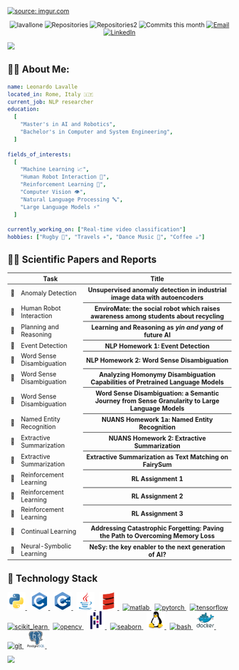<a align="center" href="https://imgur.com/axJvYzq"><img src="https://i.imgur.com/axJvYzq.gif" height=500 title="source: imgur.com" /></a>

<p align="center">
  <img src="https://komarev.com/ghpvc/?username=lavallone&label=Profile%20views&color=blueviolet&style=flat" alt="lavallone" />
  <img src="https://img.shields.io/badge/Repositories-0-green" alt="Repositories">
  <img src="https://img.shields.io/endpoint?url=https://gist.githubusercontent.com/lavallone/1290f77e79e35af30b56b759f0d057f0/raw/repo-count.json" alt="Repositories2">
  <img src="https://img.shields.io/badge/Commits%20this%20month-0-orange" alt="Commits this month">
  <a href="mailto:leo.lava99@gmail.com"> <img src="https://img.shields.io/badge/Email-leo.lava99@gmail.com-red?logo=gmail&logoColor=white" alt="Email"> </a>
  <a href="https://www.linkedin.com/in/leonardo-lavalle-18445193/"> <img src="https://img.shields.io/badge/LinkedIn-Leonardo%20Lavalle-blue?logo=linkedin&logoColor=white" alt="LinkedIn"> </a>
</p>
<!-- ![Public Repos](https://img.shields.io/endpoint?url=https://gist.githubusercontent.com/lavallone/1290f77e79e35af30b56b759f0d057f0/raw/repo-count.json) -->


<img src="https://capsule-render.vercel.app/api?type=waving&height=100&color=gradient&descAlignY=75" />
<h2 align="left">👨‍💻 About Me:</h2>

```yaml
name: Leonardo Lavalle
located_in: Rome, Italy 🇮🇹
current_job: NLP researcher
education:
  [
    "Master's in AI and Robotics",
    "Bachelor's in Computer and System Engineering",
  ]

fields_of_interests:
  [
    "Machine Learning 📈",
    "Human Robot Interaction 🤖",
    "Reinforcement Learning 💪",
    "Computer Vision 👁️",
    "Natural Language Processing 🔤",
    "Large Language Models ⚡"
  ]
  
currently_working_on: ["Real-time video classification"]
hobbies: ["Rugby 🏉", "Travels ✈️", "Dance Music 🕺", "Coffee ☕"]
```
<h2 align="left">📃🔬 Scientific Papers and Reports</h2>
<!DOCTYPE html>
<html lang="en">
<head>
  <meta charset="UTF-8">
  <meta name="viewport" content="width=device-width, initial-scale=1.0">
</head>
<body>
<table>
  <thead>
    <tr>
      <th></th>
      <th>Task</th>
      <th>Title</th>
    </tr>
  </thead>
  <tbody>
    <tr>
      <td>🔬</td>
      <td>Anomaly Detection</td>
      <th>Unsupervised anomaly detection in industrial image data with autoencoders</th>
    </tr>
    <tr>
      <td>📃</td>
      <td>Human Robot Interaction</td>
      <th>EnviroMate: the social robot which raises awareness among students about recycling</th>
    </tr>
    <tr>
      <td>🔬</td>
      <td>Planning and Reasoning</td>
      <th>Learning and Reasoning as <i>yin and yang</i> of future AI</th>
    </tr>
    <tr>
      <td>📃</td>
      <td>Event Detection</td>
      <th>NLP Homework 1: Event Detection</th>
    </tr>
    <tr>
      <td>📃</td>
      <td>Word Sense Disambiguation</td>
      <th>NLP Homework 2: Word Sense Disambiguation</th>
    </tr>
    <tr>
      <td>🔬</td>
      <td>Word Sense Disambiguation</td>
      <th>Analyzing Homonymy Disambiguation Capabilities of Pretrained Language Models</th>
    </tr>
    <tr>
      <td>🔬</td>
      <td>Word Sense Disambiguation</td>
      <th>Word Sense Disambiguation: a Semantic Journey from Sense Granularity to Large Language Models</th>
    </tr>
    <tr>
      <td>📃</td>
      <td>Named Entity Recognition</td>
      <th>NUANS Homework 1a: Named Entity Recognition</th>
    </tr>
    <tr>
      <td>📃</td>
      <td>Extractive Summarization</td>
      <th>NUANS Homework 2: Extractive Summarization</th>
    </tr>
    <tr>
      <td>📃</td>
      <td>Extractive Summarization</td>
      <th>Extractive Summarization as Text Matching on FairySum</th>
    </tr>
    <tr>
      <td>📃</td>
      <td>Reinforcement Learning</td>
      <th>RL Assignment 1</th>
    </tr>
    <tr>
      <td>📃</td>
      <td>Reinforcement Learning</td>
      <th>RL Assignment 2</th>
    </tr>
    <tr>
      <td>📃</td>
      <td>Reinforcement Learning</td>
      <th>RL Assignment 3</th>
    </tr>
    <tr>
      <td>🔬</td>
      <td>Continual Learning</td>
      <th>Addressing Catastrophic Forgetting: Paving the Path to Overcoming Memory Loss</th>
    </tr>
    <tr>
      <td>🔬</td>
      <td>Neural-Symbolic Learning</td>
      <th>NeSy: the key enabler to the next generation of AI?</th>
    </tr>
  </tbody>
</table>

</body>
</html>

<h2 align="left">🚀 Technology Stack</h2>
<p align="left"> 
  
  <a href="https://www.python.org" target="_blank" rel="noreferrer"> <img src="https://raw.githubusercontent.com/devicons/devicon/master/icons/python/python-original.svg" alt="python" width="40" height="40"/> </a>&nbsp;
  <a href="https://www.cprogramming.com/" target="_blank" rel="noreferrer"> <img src="https://raw.githubusercontent.com/devicons/devicon/master/icons/c/c-original.svg" alt="c" width="40" height="40"/> </a>&nbsp;
  <a href="https://www.w3schools.com/cpp/" target="_blank" rel="noreferrer"> <img src="https://raw.githubusercontent.com/devicons/devicon/master/icons/cplusplus/cplusplus-original.svg" alt="cplusplus" width="40" height="40"/> </a>&nbsp;
  <a href="https://www.java.com" target="_blank" rel="noreferrer"> <img src="https://raw.githubusercontent.com/devicons/devicon/master/icons/java/java-original.svg" alt="java" width="40" height="40"/> </a>&nbsp;
  <a href="https://www.scala-lang.org" target="_blank" rel="noreferrer"> <img src="https://raw.githubusercontent.com/devicons/devicon/master/icons/scala/scala-original.svg" alt="scala" width="40" height="40"/> </a>&nbsp;
  <a href="https://www.mathworks.com/" target="_blank" rel="noreferrer"> <img src="https://upload.wikimedia.org/wikipedia/commons/2/21/Matlab_Logo.png" alt="matlab" width="40" height="40"/> </a>&nbsp;
  <a href="https://pytorch.org/" target="_blank" rel="noreferrer"> <img src="https://www.vectorlogo.zone/logos/pytorch/pytorch-icon.svg" alt="pytorch" width="40" height="40"/> </a>&nbsp;
  <a href="https://www.tensorflow.org" target="_blank" rel="noreferrer"> <img src="https://www.vectorlogo.zone/logos/tensorflow/tensorflow-icon.svg" alt="tensorflow" width="40" height="40"/> </a>
  <a href="https://scikit-learn.org/" target="_blank" rel="noreferrer"> <img src="https://upload.wikimedia.org/wikipedia/commons/0/05/Scikit_learn_logo_small.svg" alt="scikit_learn" width="40" height="40"/> </a>&nbsp;
  <a href="https://opencv.org/" target="_blank" rel="noreferrer"> <img src="https://www.vectorlogo.zone/logos/opencv/opencv-icon.svg" alt="opencv" width="40" height="40"/> </a>&nbsp;
  <a href="https://pandas.pydata.org/" target="_blank" rel="noreferrer"> <img src="https://raw.githubusercontent.com/devicons/devicon/2ae2a900d2f041da66e950e4d48052658d850630/icons/pandas/pandas-original.svg" alt="pandas" width="40" height="40"/> </a>&nbsp;
  <a href="https://seaborn.pydata.org/" target="_blank" rel="noreferrer"> <img src="https://seaborn.pydata.org/_images/logo-mark-lightbg.svg" alt="seaborn" width="40" height="40"/> </a>&nbsp;
  <a href="https://www.linux.org/" target="_blank" rel="noreferrer"> <img src="https://raw.githubusercontent.com/devicons/devicon/master/icons/linux/linux-original.svg" alt="linux" width="40" height="40"/> </a>&nbsp;
  <a href="https://www.gnu.org/software/bash/" target="_blank" rel="noreferrer"> <img src="https://www.vectorlogo.zone/logos/gnu_bash/gnu_bash-icon.svg" alt="bash" width="40" height="40"/> </a>&nbsp;
  <a href="https://www.docker.com/" target="_blank" rel="noreferrer"> <img src="https://raw.githubusercontent.com/devicons/devicon/master/icons/docker/docker-original-wordmark.svg" alt="docker" width="40" height="40"/> </a>&nbsp;
  <a href="https://git-scm.com/" target="_blank" rel="noreferrer"> <img src="https://www.vectorlogo.zone/logos/git-scm/git-scm-icon.svg" alt="git" width="40" height="40"/> </a>&nbsp;
  <a href="https://www.postgresql.org" target="_blank" rel="noreferrer"> <img src="https://raw.githubusercontent.com/devicons/devicon/master/icons/postgresql/postgresql-original-wordmark.svg" alt="postgresql" width="40" height="40"/> </a>&nbsp;
  
</p>



<img src="https://capsule-render.vercel.app/api?type=waving&height=100&color=gradient&descAlignY=75&section=footer" />
<!-- ![Spotify](https://novatorem-git-main-lavallones-projects.vercel.app/api/spotify) -->
